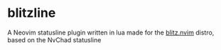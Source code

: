 # blitzline

A Neovim statusline plugin written in lua made for the [blitz.nvim](https://github.com/richardhbtz/blitz.nvim) distro, based on the NvChad statusline
